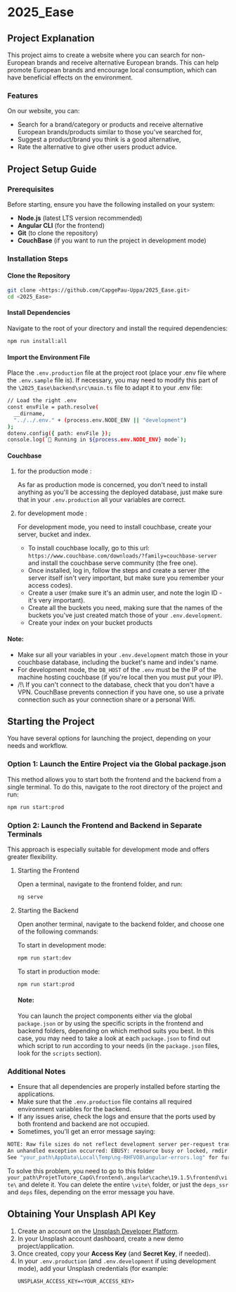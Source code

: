# 2025_Ease

## Project Explanation

This project aims to create a website where you can search for non-European brands and receive alternative European brands. This can help promote European brands and encourage local consumption, which can have beneficial effects on the environment.

### Features

On our website, you can:

- Search for a brand/category or products and receive alternative European brands/products similar to those you've searched for,
- Suggest a product/brand you think is a good alternative,
- Rate the alternative to give other users product advice.

## Project Setup Guide

### Prerequisites

Before starting, ensure you have the following installed on your system:

- **Node.js** (latest LTS version recommended)
- **Angular CLI** (for the frontend)
- **Git** (to clone the repository)
- **CouchBase** (if you want to run the project in development mode)

### Installation Steps

#### Clone the Repository

```sh
git clone <https://github.com/CapgePau-Uppa/2025_Ease.git>
cd <2025_Ease>
```

#### Install Dependencies

Navigate to the root of your directory and install the required dependencies:

```sh
npm run install:all
```

#### Import the Environment File

Place the `.env.production` file at the project root (place your .env file where the `.env.sample` file is). If necessary, you may need to modify this part of the `\2025_Ease\backend\src\main.ts` file to adapt it to your .env file:

```sh
// Load the right .env
const envFile = path.resolve(
  __dirname,
  "../../.env." + (process.env.NODE_ENV || "development")
);
dotenv.config({ path: envFile });
console.log(`🚀 Running in ${process.env.NODE_ENV} mode`);
```

#### Couchbase
1. for the production mode :

    As far as production mode is concerned, you don't need to install anything as you'll be accessing the deployed database, just make sure that in your `.env.production` all your variables are correct.

2. for development mode :

    For development mode, you need to install couchbase, create your server, bucket and index.

    - To install couchbase locally, go to this url: `https://www.couchbase.com/downloads/?family=couchbase-server` and install the couchbase serve community (the free one).
    - Once installed, log in, follow the steps and create a server (the server itself isn't very important, but make sure you remember your access codes).
    - Create a user (make sure it's an admin user, and note the login ID - it's very important).
    - Create all the buckets you need, making sure that the names of the buckets you've just created match those of your `.env.development`.
    - Create your index on your bucket products

  #### Note:

  - Make sur all your variables in your `.env.development` match those in your couchbase database, including the bucket's name and index's name. 
  - For development mode, the `DB_HOST` of the `.env` must be the IP of the machine hosting couchbase (if you're local then you must put your IP).
  - /!\ If you can't connect to the database, check that you don't have a VPN. CouchBase prevents connection if you have one, so use a private connection such as your connection share or a personal Wifi.

## Starting the Project

You have several options for launching the project, depending on your needs and workflow.

### Option 1: Launch the Entire Project via the Global package.json

This method allows you to start both the frontend and the backend from a single terminal. To do this, navigate to the root directory of the project and run:

```sh
npm run start:prod
```

### Option 2: Launch the Frontend and Backend in Separate Terminals

This approach is especially suitable for development mode and offers greater flexibility.

1. Starting the Frontend

    Open a terminal, navigate to the frontend folder, and run:

    ```sh
    ng serve
    ```

2. Starting the Backend

    Open another terminal, navigate to the backend folder, and choose one of the following commands:

    To start in development mode:
    ```sh
    npm run start:dev
    ```

    To start in production mode:
      ```sh
      npm run start:prod
      ```

    #### Note:
    You can launch the project components either via the global `package.json` or by using the specific scripts in the frontend and backend folders, depending on which method suits you best.
    In this case, you may need to take a look at each `package.json` to find out which script to run according to your needs (in the `package.json` files, look for the `scripts` section).

### Additional Notes

- Ensure that all dependencies are properly installed before starting the applications.
- Make sure that the `.env.production` file contains all required environment variables for the backend.
- If any issues arise, check the logs and ensure that the ports used by both frontend and backend are not occupied.
- Sometimes, you'll get an error message saying:

```sh
NOTE: Raw file sizes do not reflect development server per-request transformations.
An unhandled exception occurred: EBUSY: resource busy or locked, rmdir 'your_path\ProjetTutore_CapG\frontend\.angular\cache\19.1.5\frontend\vite\deps_ssr'
See "your_path\AppData\Local\Temp\ng-RHFVO8\angular-errors.log" for further details.
```

To solve this problem, you need to go to this folder `your_path\ProjetTutore_CapG\frontend\.angular\cache\19.1.5\frontend\vite\` and delete it. You can delete the entire `\vite\` folder, or just the `deps_ssr` and `deps` files, depending on the error message you have.

## Obtaining Your Unsplash API Key

1. Create an account on the [Unsplash Developer Platform](https://unsplash.com/developers).
2. In your Unsplash account dashboard, create a new demo project/application.
3. Once created, copy your **Access Key** (and **Secret Key**, if needed).
4. In your `.env.production` (and `.env.development` if using development mode), add your Unsplash credentials (for example:  
   ```env
   UNSPLASH_ACCESS_KEY=<YOUR_ACCESS_KEY>
   ```

